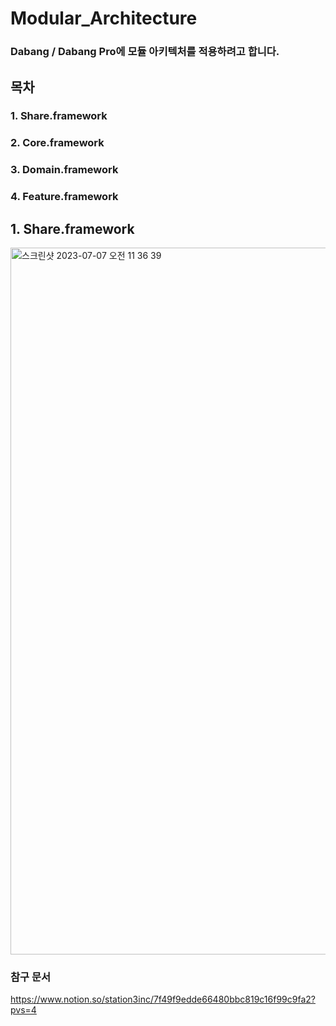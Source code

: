 # Modular_Architecture


### Dabang / Dabang Pro에 모듈 아키텍처를 적용하려고 합니다. 


## 목차

### 1. Share.framework
### 2. Core.framework
### 3. Domain.framework
### 4. Feature.framework


## 1. Share.framework
<img width="1131" alt="스크린샷 2023-07-07 오전 11 36 39" src="https://github.com/jylim3087/Modular_Architecture/assets/110370835/887595db-1742-4da1-964c-ebeb29c2f4e1">








### 참구 문서
https://www.notion.so/station3inc/7f49f9edde66480bbc819c16f99c9fa2?pvs=4
